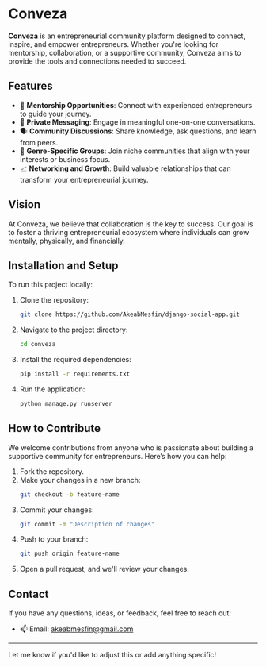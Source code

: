 # Conveza

**Conveza** is an entrepreneurial community platform designed to connect, inspire, and empower entrepreneurs. Whether you're looking for mentorship, collaboration, or a supportive community, Conveza aims to provide the tools and connections needed to succeed.

## Features
- 🌟 **Mentorship Opportunities**: Connect with experienced entrepreneurs to guide your journey.
- 💬 **Private Messaging**: Engage in meaningful one-on-one conversations.
- 🗣️ **Community Discussions**: Share knowledge, ask questions, and learn from peers.
- 🎯 **Genre-Specific Groups**: Join niche communities that align with your interests or business focus.
- 📈 **Networking and Growth**: Build valuable relationships that can transform your entrepreneurial journey.

## Vision
At Conveza, we believe that collaboration is the key to success. Our goal is to foster a thriving entrepreneurial ecosystem where individuals can grow mentally, physically, and financially.

## Installation and Setup
To run this project locally:
1. Clone the repository:
   ```bash
   git clone https://github.com/AkeabMesfin/django-social-app.git
   ```
2. Navigate to the project directory:
   ```bash
   cd conveza
   ```
3. Install the required dependencies:
   ```bash
   pip install -r requirements.txt
   ```
4. Run the application:
   ```bash
   python manage.py runserver
   ```

## How to Contribute
We welcome contributions from anyone who is passionate about building a supportive community for entrepreneurs. Here’s how you can help:
1. Fork the repository.
2. Make your changes in a new branch:
   ```bash
   git checkout -b feature-name
   ```
3. Commit your changes:
   ```bash
   git commit -m "Description of changes"
   ```
4. Push to your branch:
   ```bash
   git push origin feature-name
   ```
5. Open a pull request, and we'll review your changes.

## Contact
If you have any questions, ideas, or feedback, feel free to reach out:
- 📫 Email: akeabmesfin@gmail.com

---

Let me know if you'd like to adjust this or add anything specific!
